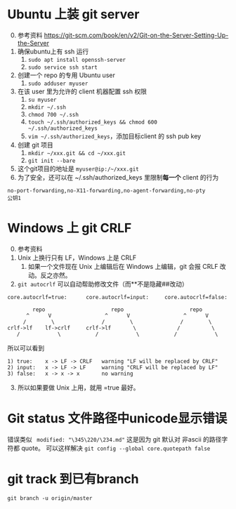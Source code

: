 # Ubuntu 上装 git server
0. 参考资料 https://git-scm.com/book/en/v2/Git-on-the-Server-Setting-Up-the-Server
1. 确保ubuntu上有 ssh 运行
	1. `sudo apt install openssh-server`
	2. `sudo service ssh start`
2. 创建一个 repo 的专用 Ubuntu user
	1. `sudo adduser myuser`
3. 在该 user 里为允许的 client 机器配置 ssh 权限
	1. `su myuser`
	2. `mkdir ~/.ssh`
	3. `chmod 700 ~/.ssh`
	4. `touch ~/.ssh/authorized_keys && chmod 600 ~/.ssh/authorized_keys`
	5. `vim ~/.ssh/authorized_keys`，添加目标client 的 ssh pub key
4. 创建 git 项目
	1. `mkdir ~/xxx.git && cd ~/xxx.git`
	2. `git init --bare`
5. 这个git项目的地址是 `myuser@ip:/~/xxx.git`
6. 为了安全，还可以在 ~/.ssh/authorized_keys 里限制**每一个** client 的行为
```
no-port-forwarding,no-X11-forwarding,no-agent-forwarding,no-pty
公钥1
```

# Windows 上 git CRLF
0. 参考资料
1. Unix 上换行只有 LF，Windows 上是 CRLF
	1. 如果一个文件现在 Unix 上编辑后在 Windows 上编辑，git 会报 CRLF 改动。反之亦然。
2. `git autocrlf` 可以自动帮助修改文件（而**不是隐藏##改动）
```
core.autocrlf=true:      core.autocrlf=input:     core.autocrlf=false:
                                             
        repo                     repo                     repo
      ^      V                 ^      V                 ^      V
     /        \               /        \               /        \
crlf->lf    lf->crlf     crlf->lf       \             /          \      
   /            \           /            \           /            \
```
所以可以看到
```
1) true:    x -> LF -> CRLF   warning "LF will be replaced by CRLF"
2) input:   x -> LF -> LF     warning "CRLF will be replaced by LF"
3) false:   x -> x -> x       no warning
```
3. 所以如果要做 Unix 上用，就用 =true 最好。

# Git status 文件路径中unicode显示错误
错误类似 ` modified: "\345\220/\234.md"`
这是因为 git 默认对 非ascii 的路径字符都 quote。
可以这样解决 `git config --global core.quotepath false`

# git track 到已有branch
`git branch -u origin/master`